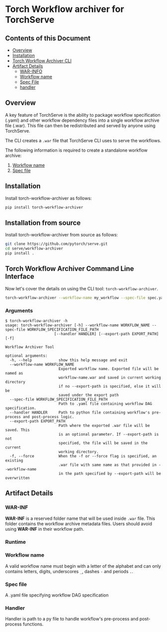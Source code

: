 # Torch Workflow archiver for TorchServe

## Contents of this Document
* [Overview](#overview)
* [Installation](#installation)
* [Torch Workflow Archiver CLI](#torch-workflow-archiver-command-line-interface)
* [Artifact Details](#artifact-details)
    * [WAR-INFO](#war-inf)
    * [Workflow name](#workflow-name)
    * [Spec File](#spec-file)
    * [handler](#handler)

## Overview

A key feature of TorchServe is the ability to package workflow specification (.yaml) and other workflow dependency files into a single workflow archive file (.war). This file can then be redistributed and served by anyone using TorchServe.
 
The CLI creates a `.war` file that TorchServe CLI uses to serve the workflows.

The following information is required to create a standalone workflow archive:
1. [Workflow name](#workflow-name)
2. [Spec file](#spec-file)

## Installation

Install torch-workflow-archiver as follows:

```bash
pip install torch-workflow-archiver
```

## Installation from source

Install torch-workflow-archiver from source as follows:

```bash
git clone https://github.com/pytorch/serve.git
cd serve/workflow-archiver
pip install .
```

## Torch Workflow Archiver Command Line Interface

Now let's cover the details on using the CLI tool: `torch-workflow-archiver`.

```bash
torch-workflow-archiver --workflow-name my_workflow --spec-file spec.yaml --handler handler.py
```

### Arguments

```
$ torch-workflow-archiver -h
usage: torch-workflow-archiver [-h] --workflow-name WORKFLOW_NAME --spec-file WORKFLOW_SPECIFICATION_FILE_PATH
                      [--handler HANDLER] [--export-path EXPORT_PATH] [-f]

Workflow Archiver Tool

optional arguments:
  -h, --help            show this help message and exit
  --workflow-name WORKFLOW_NAME
                        Exported workflow name. Exported file will be named as
                        workflow-name.war and saved in current working directory
                        if no --export-path is specified, else it will be
                        saved under the export path
  --spec-file WORKFLOW_SPECIFICATION_FILE_PATH
                        Path to .yaml file containing workflow DAG specification.
  --handler HANDLER     Path to python file containing workflow's pre-process and post-process logic.
  --export-path EXPORT_PATH
                        Path where the exported .war file will be saved. This
                        is an optional parameter. If --export-path is not
                        specified, the file will be saved in the current
                        working directory.
  -f, --force           When the -f or --force flag is specified, an existing
                        .war file with same name as that provided in --workflow-name
                        in the path specified by --export-path will be overwritten
```

## Artifact Details

### WAR-INF
**WAR-INF** is a reserved folder name that will be used inside `.war` file. This folder contains the workflow archive metadata files. Users should avoid using **WAR-INF** in their workflow path.

### Runtime

### Workflow name

A valid workflow name must begin with a letter of the alphabet and can only contains letters, digits, underscores `_`, dashes `-` and periods `.`.

### Spec file

A .yaml file specifying workflow DAG specification

### Handler

Handler is path to a py file to handle workflow's pre-process and post-process functions. 
